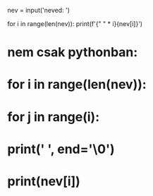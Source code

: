 nev = input('neved: ')

for i in range(len(nev)):
   print(f'{" " * i}{nev[i]}')

# nem csak pythonban:
# for i in range(len(nev)):
#     for j in range(i):
#         print(' ', end='\0')
#     print(nev[i])
